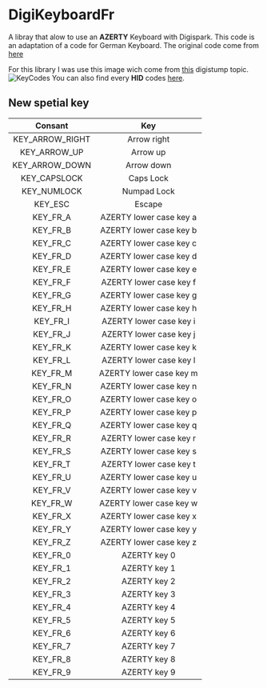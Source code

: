# DigiKeyboardFr 
A libray that alow to use an **AZERTY** Keyboard with Digispark. This code is an adaptation of a code for German Keyboard. The original code come from [here](https://github.com/adnan-alhomssi/DigistumpArduinoDe/blob/master/digistump-avr/libraries/DigisparkKeyboard/DigiKeyboardDe.h)

For this library I was use this image wich come from [this](https://digistump.com/board/index.php?topic=2289.0) digistump topic.
![KeyCodes](https://scriptel.com/KeyboardEmulationAPI/JavaScript/images/keyboard-identifiers.png)
You can also find every **HID** codes [here](http://www.freebsddiary.org/APC/usb_hid_usages.php).

## New spetial key
| Consant |Key |
| :-------: |:---: |
| KEY_ARROW_RIGHT | Arrow right |
| KEY_ARROW_UP | Arrow up |
| KEY_ARROW_DOWN | Arrow down |
| KEY_CAPSLOCK | Caps Lock |
| KEY_NUMLOCK | Numpad Lock |
| KEY_ESC | Escape |
| KEY_FR_A | AZERTY lower case key a |
| KEY_FR_B | AZERTY lower case key b |
| KEY_FR_C | AZERTY lower case key c |
| KEY_FR_D | AZERTY lower case key d |
| KEY_FR_E | AZERTY lower case key e |
| KEY_FR_F | AZERTY lower case key f |
| KEY_FR_G | AZERTY lower case key g |
| KEY_FR_H | AZERTY lower case key h |
| KEY_FR_I | AZERTY lower case key i |
| KEY_FR_J | AZERTY lower case key j |
| KEY_FR_K | AZERTY lower case key k |
| KEY_FR_L | AZERTY lower case key l |
| KEY_FR_M | AZERTY lower case key m |
| KEY_FR_N | AZERTY lower case key n |
| KEY_FR_O | AZERTY lower case key o |
| KEY_FR_P | AZERTY lower case key p |
| KEY_FR_Q | AZERTY lower case key q |
| KEY_FR_R | AZERTY lower case key r |
| KEY_FR_S | AZERTY lower case key s |
| KEY_FR_T | AZERTY lower case key t |
| KEY_FR_U | AZERTY lower case key u |
| KEY_FR_V | AZERTY lower case key v |
| KEY_FR_W | AZERTY lower case key w |
| KEY_FR_X | AZERTY lower case key x |
| KEY_FR_Y | AZERTY lower case key y |
| KEY_FR_Z | AZERTY lower case key z |
| KEY_FR_0 | AZERTY key 0 |
| KEY_FR_1 | AZERTY key 1 |
| KEY_FR_2 | AZERTY key 2 |
| KEY_FR_3 | AZERTY key 3 |
| KEY_FR_4 | AZERTY key 4 |
| KEY_FR_5 | AZERTY key 5 |
| KEY_FR_6 | AZERTY key 6 |
| KEY_FR_7 | AZERTY key 7 |
| KEY_FR_8 | AZERTY key 8 |
| KEY_FR_9 | AZERTY key 9 |
